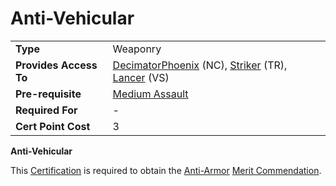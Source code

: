 # Anti-Vehicular

|||
|--- |--- |
|**Type**|Weaponry|
|**Provides Access To**|[Decimator](../weapons/Decimator.md)[Phoenix](../weapons/Phoenix.md) (NC), [Striker](../weapons/Striker.md) (TR), [Lancer](../weapons/Lancer.md) (VS)|
|**Pre-requisite**|[Medium Assault](Medium_Assault.md)|
|**Required For**|-|
|**Cert Point Cost**|3|


**Anti-Vehicular**

This [Certification](Certification.md) is required to obtain the
[Anti-Armor](../merits/Anti-Armor.md)
[Merit Commendation](../merits/index.md).
